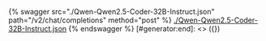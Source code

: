 [#generator:start]: <> ({ "template": "openapi" })
{% swagger src="./Qwen-Qwen2.5-Coder-32B-Instruct.json" path="/v2/chat/completions" method="post" %}
[./Qwen-Qwen2.5-Coder-32B-Instruct.json](./Qwen-Qwen2.5-Coder-32B-Instruct.json)
{% endswagger %}
[#generator:end]: <> ({})